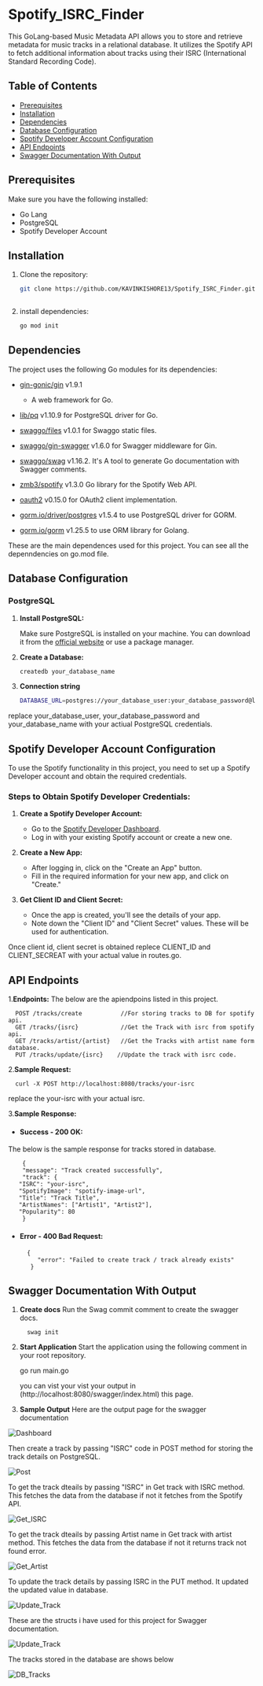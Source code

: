 # Spotify_ISRC_Finder

This GoLang-based Music Metadata API allows you to store and retrieve metadata for music tracks in a relational database. It utilizes the Spotify API to fetch additional information about tracks using their ISRC (International Standard Recording Code).

## Table of Contents
- [Prerequisites](#prerequisites)
- [Installation](#installation)
- [Dependencies](#dependencies)
- [Database Configuration](#database-confiquration)
- [Spotify Developer Account Configuration](#spotify-developer-account-configuration)
- [API Endpoints](#api-endpoints)
- [Swagger Documentation With Output](#swagger-documentation-with-output)

## Prerequisites

Make sure you have the following installed:

- Go Lang
- PostgreSQL
- Spotify Developer Account

## Installation

1. Clone the repository:
   ```bash
   git clone https://github.com/KAVINKISHORE13/Spotify_ISRC_Finder.git
  

2. install dependencies:
   ```bash
   go mod init


## Dependencies

The project uses the following Go modules for its dependencies:

- [gin-gonic/gin](https://github.com/gin-gonic/gin) v1.9.1
  - A web framework for Go.

- [lib/pq](https://github.com/lib/pq) v1.10.9  for PostgreSQL driver for Go.

- [swaggo/files](https://github.com/swaggo/files) v1.0.1  for Swaggo static files.

- [swaggo/gin-swagger](https://github.com/swaggo/gin-swagger) v1.6.0 for Swagger middleware for Gin.

- [swaggo/swag](https://github.com/swaggo/swag) v1.16.2.  It's A tool to generate Go documentation with Swagger comments.

- [zmb3/spotify](https://github.com/zmb3/spotify) v1.3.0 Go library for the Spotify Web API.

- [oauth2](https://golang.org/x/oauth2) v0.15.0 for OAuth2 client implementation.

- [gorm.io/driver/postgres](https://gorm.io/driver/postgres) v1.5.4 to use PostgreSQL driver for GORM.

- [gorm.io/gorm](https://gorm.io/gorm) v1.25.5 to use ORM library for Golang.

These are the main dependences used for this project. You can see all the depenndencies on go.mod file.

## Database Configuration

### PostgreSQL

1. **Install PostgreSQL:**

   Make sure PostgreSQL is installed on your machine. You can download it from the [official website](https://www.postgresql.org/download/) or use a package manager.

2. **Create a Database:**

   ```bash
   createdb your_database_name

3. **Connection string**
   ```bash
   DATABASE_URL=postgres://your_database_user:your_database_password@localhost:5432/your_database_name?sslmode=disable

replace your_database_user, your_database_password and your_database_name with your actiual PostgreSQL credentials.

## Spotify Developer Account Configuration

To use the Spotify functionality in this project, you need to set up a Spotify Developer account and obtain the required credentials.

### Steps to Obtain Spotify Developer Credentials:

1. **Create a Spotify Developer Account:**
   - Go to the [Spotify Developer Dashboard](https://developer.spotify.com/dashboard/login).
   - Log in with your existing Spotify account or create a new one.

2. **Create a New App:**
   - After logging in, click on the "Create an App" button.
   - Fill in the required information for your new app, and click on "Create."

3. **Get Client ID and Client Secret:**
   - Once the app is created, you'll see the details of your app.
   - Note down the "Client ID" and "Client Secret" values. These will be used for authentication.

Once client id, client secret is obtained replece CLIENT_ID and CLIENT_SECREAT with your actual value in routes.go. 

## API Endpoints

1.**Endpoints:**
The below are the apiendpoins listed in this project.
         
      POST /tracks/create           //For storing tracks to DB for spotify api.
      GET /tracks/{isrc}            //Get the Track with isrc from spotify api.
      GET /tracks/artist/{artist}   //Get the Tracks with artist name form database.
      PUT /tracks/update/{isrc}    //Update the track with isrc code.

2.**Sample Request:**

      
      curl -X POST http://localhost:8080/tracks/your-isrc
      
replace the your-isrc with your actual isrc.

3.**Sample Response:**

- #### Success - 200 OK:
The below is the sample response for tracks stored in database.
    
        {
        "message": "Track created successfully",
        "track": {
       "ISRC": "your-isrc",
       "SpotifyImage": "spotify-image-url",
       "Title": "Track Title",
       "ArtistNames": ["Artist1", "Artist2"],
       "Popularity": 80
        } 

- #### Error - 400 Bad Request:
      
        {
           "error": "Failed to create track / track already exists"
         }
  
## Swagger Documentation With Output
1. **Create docs**
   Run the Swag commit comment to create the swagger docs.

         swag init
2. **Start Application**
   Start the application using the following comment in your root repository.

      go run main.go
   
   you can vist your vist your output in (http://localhost:8080/swagger/index.html) this page.

4. **Sample Output**
Here are the output page for the swagger documentation

![Dashboard](./assessts/Outputs/Swagger_Documentated_Output.png) 

Then create a track by passing "ISRC" code in POST method for storing the track details on PostgreSQL.

![Post](./assessts/Outputs/Post_Track.png)

To get the track dteails by passing "ISRC" in Get track with ISRC method. This fetches the data from the database if not it fetches from the Spotify API.

![Get_ISRC](./assessts/Outputs/Get_Track_By_ISRC.png)


To get the track dteails by passing Artist name in Get track with artist method. This fetches the data from the database if not it returns track not found error.

![Get_Artist](./assessts/Outputs/Get_Track_By_Artist.png)

To update the track details by passing ISRC in the PUT method. It updated the updated value in database.

![Update_Track](./assessts/Outputs/Update_track.png)

These are the structs i have used for this project for Swagger documentation.

![Update_Track](./assessts/Outputs/Models.png)

The tracks stored in the database are shows below

![DB_Tracks](./assessts/Outputs/Database_Outout.png)
